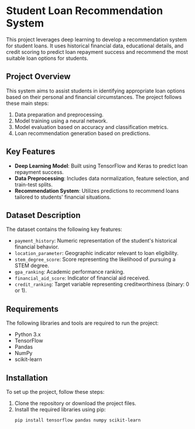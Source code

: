 # Student Loan Recommendation System

This project leverages deep learning to develop a recommendation system for student loans. It uses historical financial data, educational details, and credit scoring to predict loan repayment success and recommend the most suitable loan options for students.

## Project Overview

This system aims to assist students in identifying appropriate loan options based on their personal and financial circumstances. The project follows these main steps:
1. Data preparation and preprocessing.
2. Model training using a neural network.
3. Model evaluation based on accuracy and classification metrics.
4. Loan recommendation generation based on predictions.

## Key Features

- **Deep Learning Model**: Built using TensorFlow and Keras to predict loan repayment success.
- **Data Preprocessing**: Includes data normalization, feature selection, and train-test splits.
- **Recommendation System**: Utilizes predictions to recommend loans tailored to students' financial situations.

## Dataset Description

The dataset contains the following key features:
- `payment_history`: Numeric representation of the student's historical financial behavior.
- `location_parameter`: Geographic indicator relevant to loan eligibility.
- `stem_degree_score`: Score representing the likelihood of pursuing a STEM degree.
- `gpa_ranking`: Academic performance ranking.
- `financial_aid_score`: Indicator of financial aid received.
- `credit_ranking`: Target variable representing creditworthiness (binary: 0 or 1).

## Requirements

The following libraries and tools are required to run the project:
- Python 3.x
- TensorFlow
- Pandas
- NumPy
- scikit-learn

## Installation

To set up the project, follow these steps:
1. Clone the repository or download the project files.
2. Install the required libraries using pip:
   ```bash
   pip install tensorflow pandas numpy scikit-learn
